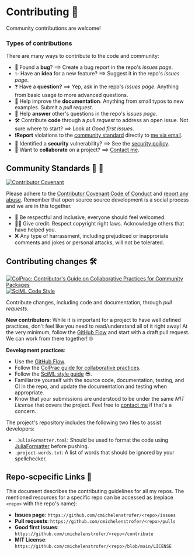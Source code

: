 # Contributing 🎊
Community contributions are welcome!

### Types of contributions
There are many ways to contribute to the code and community:
  - 🐛 Found a **bug**? ==> Create a bug report in the repo's *issues page*.
  - ✨ Have an **idea** for a new feature? ==> Suggest it in the repo's *issues page*.
  - ❓ Have a **question?** ==> Yep, ask in the repo's *issues page*. Anything from basic usage to more advanced questions.
  - 📜 Help improve the **documentation**. Anything from small typos to new examples. Submit a *pull request*.
  - 💬 Help **answer** other's questions in the repo's *issues page*.
  - 🛠 Contribute **code** through a *pull request* to address an open issue. Not sure where to start? ==> Look at *Good first issues*. 
  - ❗**Report** violations to the [community standard](CODE_OF_CONDUCT.md) directly to [me via email](mailto:c.michelen.strofer@gmail.com?subject=[GitHub]%20Community%20Violation). 
  - 🚨 Identified a **security** vulnerability? ==> See the [security poilicy](/security). 
  - 👯 Want to **collaborate** on a project? ==> [Contact me](mailto:c.michelen.strofer@gmail.com).

## Community Standards 🌱 💜

[![Contributor Covenant](https://img.shields.io/badge/Contributor%20Covenant-2.1-4baaaa.svg)](code_of_conduct.md)

Please adhere to the [Contributor Covenant Code of Conduct](CODE_OF_CONDUCT.md) and [report any abuse](mailto:c.michelen.strofer@gmail.com). 
Remember that open source source development is a social process and we are in this together. 
  - 💜 Be respectful and inclusive, everyone should feel welcomed. 
  - 🙏🏽 Give credit. Respect copyright right laws. Acknowledge others that have helped you. 
  - ❌ Any type of harrassment, including prejudiced or inapproriate comments and jokes or personal attacks, will not be tolerated. 

## Contributing changes 🛠️

[![ColPrac: Contributor's Guide on Collaborative Practices for Community Packages](https://img.shields.io/badge/ColPrac-Contributor's%20Guide-blueviolet)](https://github.com/SciML/ColPrac)
[![SciML Code Style](https://img.shields.io/static/v1?label=code%20style&message=SciML&color=9558b2&labelColor=389826)](https://github.com/SciML/SciMLStyle)

Contribute changes, including code and documentation, through *pull requests*. 

**New contributors**:
While it is important for a project to have well defined practices, don't feel like you need to read/understand all of it right away! 
At the very minimum, follow the [GitHub Flow](https://docs.github.com/en/get-started/quickstart/github-flow) and start with a draft pull request. We can work from there together! 🤓

**Development practices**:  
  - Use the [GitHub Flow](https://docs.github.com/en/get-started/quickstart/github-flow). 
  - Follow the [ColPrac guide for collaborative practices](https://docs.sciml.ai/ColPrac/stable/).
  - Follow the [SciML style guide](https://github.com/SciML/SciMLStyle) 😎.
  - Familiarize yourself with the source code, documentation, testing, and CI in the repo, and update the documentation and testing when appropriate. 
  - Know that your submissions are understood to be under the same *MIT License* that covers the project. Feel free to [contact me](mailto:c.michelen.strofer@gmail.com) if that's a concern. 

The project's repository includes the following two files to assist developers:
  - `.JuliaFormatter.toml`: Should be used to format the code using [JuliaFormatter](https://domluna.github.io/JuliaFormatter.jl/stable/) before pushing.
  - `.project-words.txt`: A list of words that should be ignored by your spellchecker. 

## Repo-scpecific Links 🔗
This document describes the contributing guidelines for all my repos. The mentioned resources for a specific repo can be accessed as (replace `<repo>` with the repo's name): 
  - **Issues page**: `https://github.com/cmichelenstrofer/<repo>/issues`
  - **Pull requests**: `https://github.com/cmichelenstrofer/<repo>/pulls`
  - **Good first issues**: `https://github.com/cmichelenstrofer/<repo>/contribute`
  - **MIT License**: `https://github.com/cmichelenstrofer/<repo>/blob/main/LICENSE`
